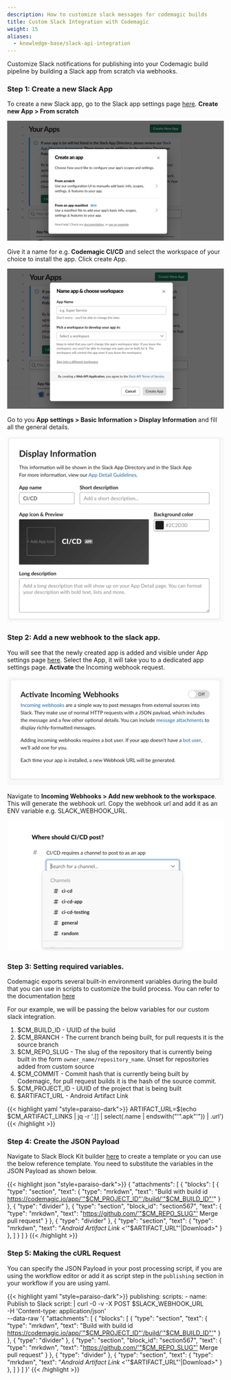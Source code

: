 ```yaml
---
description: How to customize slack messages for codemagic builds
title: Custom Slack Integration with Codemagic
weight: 15
aliases:
  - knowledge-base/slack-api-integration
---
```


Customize Slack notifications for publishing into your Codemagic build pipeline by building a Slack app from scratch via webhooks.

### Step 1: Create a new Slack App

To create a new Slack app, go to the Slack app settings page [here](https://api.slack.com/apps). **Create new App > From scratch**

![Start from scratch](../uploads/choose-scratch-option.png)

Give it a name for e.g. **Codemagic CI/CD** and select the workspace of your choice to install the app.
Click create App.

![Create a new slack app](../uploads/create-new-slack-app.png)

Go to you **App settings > Basic Information > Display Information** and fill all the general details.

![Create a new slack app](../uploads/general-info.png)

### Step 2: Add a new webhook to the slack app.

You will see that the newly created app is added and visible under App settings page [here](https://api.slack.com/apps). Select the App, it will take you to a dedicated app settings page. **Activate** the Incoming webhook request.

![Create a new slack app](../uploads/incoming-webhooks.png)

Navigate to **Incoming Webhooks > Add new webhook to the workspace**. This will generate the webhook url. Copy the webhook url and add it as an ENV variable e.g. SLACK_WEBHOOK_URL.

![Create a new slack app](../uploads/webhooks-permission.png)

### Step 3: Setting required variables.

Codemagic exports several built-in environment variables during the build that you can use in scripts to customize the build process. You can refer to the documentation [here](../variables/environment-variables/)

For our example, we will be passing the below variables for our custom slack integration.

1. $CM_BUILD_ID - UUID of the build
2. $CM_BRANCH - The current branch being built, for pull requests it is the source branch
3. $CM_REPO_SLUG - The slug of the repository that is currently being built in the form `owner_name/repository_name`. Unset for repositories added from custom source
4. $CM_COMMIT - Commit hash that is currently being built by Codemagic, for pull request builds it is the hash of the source commit.
5. $CM_PROJECT_ID - UUID of the project that is being built
6. $ARTIFACT_URL - Android Artifact Link

{{< highlight yaml "style=paraiso-dark">}}
ARTIFACT_URL=$(echo $CM_ARTIFACT_LINKS | jq -r '.[] | select(.name | endswith("'".apk"'")) | .url')
{{< /highlight >}}

### Step 4: Create the JSON Payload

Navigate to Slack Block Kit builder [here](https://app.slack.com/block-kit-builder) to create a template or you can use the below reference template. You need to substitute the variables in the JSON Payload as shown below.

{{< highlight json "style=paraiso-dark">}}
{
  "attachments": [
    {
      "blocks": [
        {
          "type": "section",
          "text": {
            "type": "mrkdwn",
            "text": "Build with build id <https://codemagic.io/app/'"$CM_PROJECT_ID"'/build/'"$CM_BUILD_ID"'>"
          }
        },
        {
          "type": "divider"
        },
        {
          "type": "section",
          "block_id": "section567",
          "text": {
            "type": "mrkdwn",
            "text": "<https://github.com/'"$CM_REPO_SLUG"'> Merge pull request"
          }
        },
        {
          "type": "divider"
        },
        {
          "type": "section",
          "text": {
            "type": "mrkdwn",
            "text": "*Android Artifact Link* <'"$ARTIFACT_URL"'|Download>"
          }
        },
      ]
    }
  ]
}
{{< /highlight >}}

### Step 5: Making the cURL Request

You can specify the JSON Payload in your post processing script, if you are using the workflow editor or add it as script step in the `publishing` section in your workflow if you are using yaml.

{{< highlight yaml "style=paraiso-dark">}}
publishing:
  scripts: 
    - name: Publish to Slack
      script: | curl -0 -v -X POST $SLACK_WEBHOOK_URL \
      -H 'Content-type: application/json' \
      --data-raw
      '{
        "attachments": [
          {
            "blocks": [
              {
                "type": "section",
                "text": {
                  "type": "mrkdwn",
                  "text": "Build with build id <https://codemagic.io/app/'"$CM_PROJECT_ID"'/build/'"$CM_BUILD_ID"'>"
                }
              },
              {
                "type": "divider"
              },
              {
                "type": "section",
                "block_id": "section567",
                "text": {
                  "type": "mrkdwn",
                  "text": "<https://github.com/'"$CM_REPO_SLUG"'> Merge pull request"
                }
              },
              {
                "type": "divider"
              },
              {
                "type": "section",
                "text": {
                  "type": "mrkdwn",
                  "text": "*Android Artifact Link* <'"$ARTIFACT_URL"'|Download>"
                }
              },
            ]
          }
        ]
      }'
{{< /highlight >}}